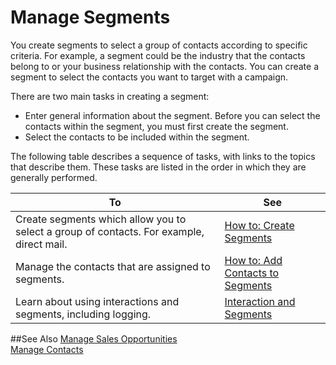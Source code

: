 <properties
                pageTitle="Manage Segments | Project “Madeira”"
                description="Describes segments for contacts in Project “Madeira”"
                services="project-madeira"
                documentationCenter=""
                authors="jswymer"
/>
<tags
    ms.service="project-madeira"
    ms.topic="article"
    ms.devlang="na"
    ms.tgt_pltfrm="na"
    ms.workload="Madeira"
    ms.date="05/12/2016"
    ms.author="jswymer" />

# Manage Segments
You create segments to select a group of contacts according to specific criteria. For example, a segment could be the industry that the contacts belong to or your business relationship with the contacts. You can create a segment to select the contacts you want to target with a campaign.

There are two main tasks in creating a segment:

* Enter general information about the segment. Before you can select the contacts within the segment, you must first create the segment.
* Select the contacts to be included within the segment.

The following table describes a sequence of tasks, with links to the topics that describe them. These tasks are listed in the order in which they are generally performed.

|To |See |
|---|----|
|Create segments which allow you to select a group of contacts. For example, direct mail.|[How to: Create Segments](marketing-how-create-segment.md)|
|Manage the contacts that are assigned to segments.|[How to: Add Contacts to Segments](marketing-add-contact-segment.md)|
|Learn about using interactions and segments, including logging.|[Interaction and Segments](marketing-interaction-segments.md)|

##See Also
[Manage Sales Opportunities](marketing-manage-sales-opportunities.md)  
[Manage Contacts](marketing-contacts.md)
